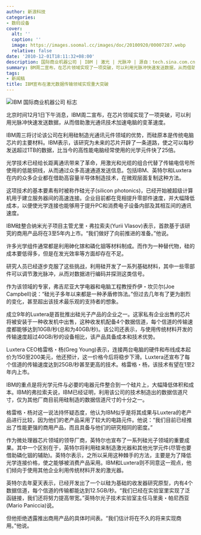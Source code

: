```yaml
---
author: 新浪科技
categories:
- 数码设备
cover:
  alt: ''
  caption: ''
  image: https://images.soomal.cc/images/doc/20100920/00007287.webp
  relative: false
date: '2010-12-01T18:11:32+08:00'
description: 国际商业机器公司 | IBM | 激光 | 光脉冲 | 源自：tech.sina.com.cn | 版权：转载 |  平均/总评分：10.00/20
summary: BM周二宣布，在芯片领域实现了一项突破，可以利用光脉冲快速发送数据，从而借助激光通讯技术加速电脑的变革速度。IBM周三将讨论该公司在利用硅制造光通讯元件领域的优势，而硅原本是传统电脑芯片的主要材料。IBM表示，该研究为未来的芯片开辟了一条道路，使之可以每秒发送超过1TB的数据，比当今的高性能电脑经常使用的光学元件快了25倍。
tags:
- 新闻稿
title: IBM宣布在激光数据传输领域实现重大突破
---
```


![IBM 国际商业机器公司 标志](https://images.soomal.cc/images/doc/20100920/00007287.webp)



北京时间12月1日下午消息，IBM周二宣布，在芯片领域实现了一项突破，可以利用光脉冲快速发送数据，从而借助激光通讯技术加速电脑的变革速度。



IBM周三将讨论该公司在利用硅制造光通讯元件领域的优势，而硅原本是传统电脑芯片的主要材料。IBM表示，该研究为未来的芯片开辟了一条道路，使之可以每秒发送超过1TB的数据，比当今的高性能电脑经常使用的光学元件快了25倍。



光学技术已经给长距离通讯带来了革命，用激光和光缆的组合代替了传输电信号所使用的低能铜线，从而通过众多高速通道发送信息。包括IBM、英特尔和Luxtera在内的众多企业都在借助高容量半导体制造技术，在微观层面复制这种方法。



这项技术的基本要素有时被称作硅光子(silicon photonics)，已经开始被超级计算机用于建立服务器间的高速连接。企业目前都在竞相提升零部件速度，并大幅降低成本，以便使光学连接也能够用于提升PC和消费电子设备内部及其相互间的通讯速度。



IBM硅整合纳米光子项目主管尤里・弗拉索夫(Yurii Vlasov)表示，首款基于该研究的商用产品将在3至5年内上市。“我们做好了向前推进的准备。”他说。



许多光学组件通常都是利用砷化镓和磷化铟等材料制成。而作为一种替代物，硅的成本要低得多，但是在发光效率等方面却存在不足。



研究人员已经逐步克服了这些挑战，利用硅开发了一系列基础材料，其中一些零部件可以调节激光脉冲，从而对数据进行编码并探测这类信号。



作为该领域的专家，弗吉尼亚大学电器和电脑工程教授乔伊・坎贝尔(Joe Campbell)说：“硅光子多年以来都是一种矛盾修饰法。”但过去几年有了更为剧烈的变化，甚至超出该技术最乐观的支持者的想象。



成立9年的Luxtera是首批推出硅光子产品的企业之一。这家私有企业出售的芯片将被安装于一种收发机中出售，这种收发机配备4个数据信道，每个信道的传输速度都能够达到10GB/秒(总和为40GB/秒)。该公司还表示，与使用传统材料开发的传输速度超过40GB/秒的设备相比，该产品具备成本和技术优势。



Luxtera CEO格雷格・杨(Greg Young)表示，连接两台电脑的硬件和布线成本起价为150至200美元，他还预计，这一价格今后将稳步下滑。Luxtera还宣布了每个信道的传输速度达到25GB/秒甚至更高的技术。格雷格・杨，该技术有望在1至2年内上市。



IBM的重点是将光学元件与必要的电器元件整合到一个硅片上，大幅降低体积和成本。IBM的弗拉索夫说，IBM已经证明，利用该公司的技术制造出的数据信道尺寸，仅为其他厂商目前用硅制造的数据信道尺寸的十分之一。



格雷格・杨对这一说法持怀疑态度，他认为IBM似乎是将其成果与Luxtera的老产品进行比较，因为他们的老产品采用了较大的电路元件。他说：“我们目前已经推出了性能更强的商用产品，而且具备与他们的研究相同的密度。”



作为微处理器芯片领域的领导厂商，英特尔也宣布了一系列硅光子领域的重要成果。其中一个区别在于，英特尔将利用硅来制造激光器和其他光学元件(尽管也要借助磷化铟的辅助)。英特尔表示，之所以采用这种棘手的方法，主要是为了降低光学连接价格，使之能够被消费产品采用。IBM和Luxtera则不同意这一观点，他们倾向于使用其他企业利用传统材料开发的激光器。



英特尔去年夏天表示，已经开发出了一个以硅为基础的收发器研究原型，内有4个数据信道，每个信道的传输都能达到12.5GB/秒。“我们已经在实验室里实现了泛函链接，我们还将努力提高带宽。”英特尔光子技术实验室主任马里奥・帕尼西亚(Mario Paniccia)说。



但他拒绝透露推出商用产品的具体时间表。“我们估计将在不久的将来实现商用。”他说。